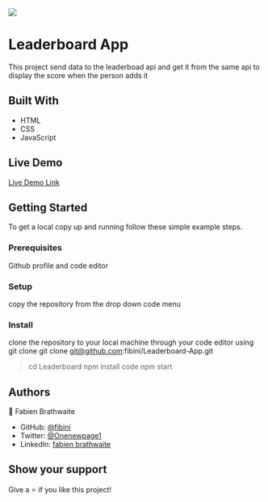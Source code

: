 ![](https://img.shields.io/badge/Microverse-blueviolet)

# Leaderboard App

This project send data to the leaderboad api and get it from the same api to display the score when the person adds it

## Built With

- HTML
- CSS
- JavaScript

## Live Demo

[Live Demo Link](https://fibini.github.io/Leaderboard-App/dist/?#)


## Getting Started

To get a local copy up and running follow these simple example steps.

### Prerequisites
Github profile and code editor

### Setup
copy the repository from the drop down code menu

### Install
clone the repository to your local machine through your code editor using git clone
git clone git@github.com:fibini/Leaderboard-App.git
> cd Leaderboard
> npm install
> code
> npm start

## Authors

👤 Fabien Brathwaite

- GitHub: [@fibini](https://github.com/fibini)
- Twitter: [@Onenewpage1](https://twitter.com/Onenewpage1)
- LinkedIn: [fabien brathwaite](https://www.linkedin.com/in/fabien-brathwaite-91150822a/)

## Show your support

Give a ⭐️ if you like this project!

